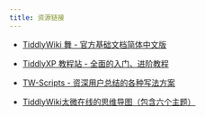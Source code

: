 ```yaml
---
title: 资源链接
---
```


* [TiddlyWiki 舞 - 官方基础文档简体中文版](https://bramchen.github.io/tw5-docs/zh-Hans/)
* [TiddlyXP 教程站 - 全面的入门、进阶教程](https://keatonlao.github.io/tiddlywiki-xp/#%E6%96%B0%E6%89%8B%E5%85%A5%E9%97%A8%E6%8C%87%E5%8D%97)
* [TW-Scripts - 资深用户总结的各种写法方案](https://kookma.github.io/TW-Scripts/)

* [TiddlyWiki太微在线的思维导图（包含六个主题）](https://www.zhixi.com/view/70759713)